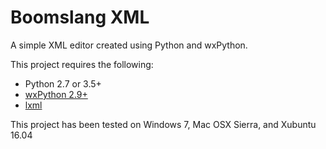 # Boomslang XML

A simple XML editor created using Python and wxPython. 

This project requires the following:

 - Python 2.7 or 3.5+
 - [wxPython 2.9+](https://pypi.python.org/pypi/wxPython/4.0.0a3)
 - [lxml](https://pypi.python.org/pypi/lxml/)
 
This project has been tested on Windows 7, Mac OSX Sierra, and Xubuntu 16.04
